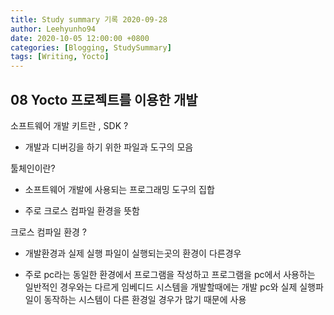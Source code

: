 ```yaml
---
title: Study summary 기록 2020-09-28
author: Leehyunho94
date: 2020-10-05 12:00:00 +0800
categories: [Blogging, StudySummary]
tags: [Writing, Yocto]
---
```

## 08 Yocto 프로젝트를 이용한 개발

소프트웨어 개발 키트란 , SDK ?

- 개발과 디버깅을 하기 위한 파일과 도구의 모음

툴체인이란?

- 소프트웨어 개발에 사용되는 프로그래밍 도구의 집합

- 주로 크로스 컴파일 환경을 뜻함

크로스 컴파일 환경 ?

- 개발환경과 실제 실행 파일이 실행되는곳의 환경이 다른경우

- 주로 pc라는 동일한 환경에서 프로그램을 작성하고 프로그램을 pc에서 사용하는 일반적인 경우와는 다르게  임베디드 시스템을 개발할때에는 개발 pc와 실제 실행파일이 동작하는 시스템이 다른 환경일 경우가 많기 때문에 사용

